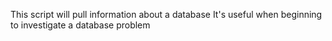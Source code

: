This script will pull information about a database 
It's useful when beginning to investigate a database problem
